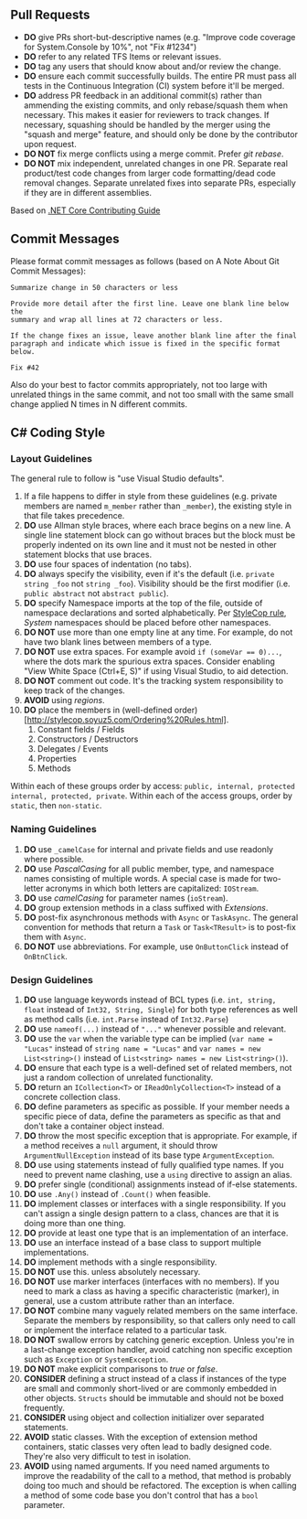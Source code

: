 ## Pull Requests

- **DO** give PRs short-but-descriptive names (e.g. "Improve code coverage for System.Console by 10%", not "Fix #1234")
- **DO** refer to any related TFS Items or relevant issues.
- **DO** tag any users that should know about and/or review the change.
- **DO** ensure each commit successfully builds. The entire PR must pass all tests in the Continuous Integration (CI) system before it'll be merged.
- **DO** address PR feedback in an additional commit(s) rather than ammending the existing commits, and only rebase/squash them when necessary. This makes it easier for reviewers to track changes. If necessary, squashing should be handled by the merger using the "squash and merge" feature, and should only be done by the contributor upon request.
- **DO NOT** fix merge conflicts using a merge commit. Prefer *git rebase*.
- **DO NOT** mix independent, unrelated changes in one PR. Separate real product/test code changes from larger code formatting/dead code removal changes. Separate unrelated fixes into separate PRs, especially if they are in different assemblies.

Based on [.NET Core Contributing Guide](https://github.com/dotnet/corefx/blob/master/Documentation/project-docs/contributing.md)

## Commit Messages

Please format commit messages as follows (based on A Note About Git Commit Messages):

```
Summarize change in 50 characters or less

Provide more detail after the first line. Leave one blank line below the
summary and wrap all lines at 72 characters or less.

If the change fixes an issue, leave another blank line after the final
paragraph and indicate which issue is fixed in the specific format
below.

Fix #42
```

Also do your best to factor commits appropriately, not too large with unrelated things in the same commit, and not too small with the same small change applied N times in N different commits.

## C# Coding Style

### Layout Guidelines

The general rule to follow is "use Visual Studio defaults".
1. If a file happens to differ in style from these guidelines (e.g. private members are named `m_member` rather than `_member`), the existing style in that file takes precedence.
1. **DO** use Allman style braces, where each brace begins on a new line. A single line statement block can go without braces but the block must be properly indented on its own line and it must not be nested in other statement blocks that use braces.
1. **DO** use four spaces of indentation (no tabs).
1. **DO** always specify the visibility, even if it's the default (i.e. `private string _foo` not `string _foo`). Visibility should be the first modifier (i.e. `public abstract` not `abstract public`).
1. **DO** specify Namespace imports at the top of the file, outside of namespace declarations and sorted alphabetically. Per [StyleCop rule](http://stylecop.soyuz5.com/SA1210.html), *System* namespaces should be placed before other namespaces.
1. **DO NOT** use more than one empty line at any time. For example, do not have two blank lines between members of a type.
1. **DO NOT** use extra spaces. For example avoid `if (someVar == 0)...`, where the dots mark the spurious extra spaces. Consider enabling "View White Space (Ctrl+E, S)" if using Visual Studio, to aid detection.
1. **DO NOT** comment out code. It's the tracking system responsibility to keep track of the changes.
1. **AVOID** using *regions*.
1. **DO** place the members in (well-defined order)[http://stylecop.soyuz5.com/Ordering%20Rules.html]. 
   1. Constant fields / Fields
   1. Constructors / Destructors
   1. Delegates / Events
   1. Properties
   1. Methods

Within each of these groups order by access: `public, internal, protected internal, protected, private`. Within each of the    access groups, order by `static`, then `non-static`.

### Naming Guidelines

1. **DO** use `_camelCase` for internal and private fields and use readonly where possible. 
1. **DO** use *PascalCasing* for all public member, type, and namespace names consisting of multiple words. A special case is made for two-letter acronyms in which both letters are capitalized: `IOStream`.
1. **DO** use *camelCasing* for parameter names (`ioStream`).
1. **DO** group extension methods in a class suffixed with *Extensions*.
1. **DO** post-fix asynchronous methods with `Async` or `TaskAsync`. The general convention for methods that return a `Task` or `Task<TResult>` is to post-fix them with `Async`.
1. **DO NOT** use abbreviations. For example, use `OnButtonClick` instead of `OnBtnClick`.

### Design Guidelines

1. **DO** use language keywords instead of BCL types (i.e. `int, string, float` instead of `Int32, String, Single`) for both type references as well as method calls (i.e. `int.Parse` instead of `Int32.Parse`)
1. **DO** use `nameof(...)` instead of `"..."` whenever possible and relevant.
1. **DO** use the `var` when the variable type can be implied (`var name = "Lucas"` instead of `string name = "Lucas"` and `var names = new List<string>()` instead of `List<string> names = new List<string>()`).
1. **DO** ensure that each type is a well-defined set of related members, not just a random collection of unrelated functionality.
1. **DO** return an `ICollection<T>` or `IReadOnlyCollection<T>` instead of a concrete collection class.
1. **DO** define parameters as specific as possible. If your member needs a specific piece of data, define the parameters as specific as that and don't take a container object instead.
1. **DO** throw the most specific exception that is appropriate. For example, if a method receives a `null` argument, it should throw `ArgumentNullException` instead of its base type `ArgumentException`.
1. **DO** use using statements instead of fully qualified type names. If you need to prevent name clashing, use a `using` directive to assign an alias.
1. **DO** prefer single (conditional) assignments instead of if-else statements.
1. **DO** use `.Any()` instead of `.Count()` when feasible.
1. **DO** implement classes or interfaces with a single responsibility. If you can't assign a single design pattern to a class, chances are that it is doing more than one thing.
1. **DO** provide at least one type that is an implementation of an interface.
1. **DO** use an interface instead of a base class to support multiple implementations. 
1. **DO** implement methods with a single responsibility.
1. **DO NOT** use this. unless absolutely necessary.
1. **DO NOT** use marker interfaces (interfaces with no members). If you need to mark a class as having a specific characteristic (marker), in general, use a custom attribute rather than an interface.
1. **DO NOT** combine many vaguely related members on the same interface. Separate the members by responsibility, so that callers only need to call or implement the interface related to a particular task.
1. **DO NOT** swallow errors by catching generic exception. Unless you're in a last-change exception handler, avoid catching non specific exception such as `Exception` or `SystemException`.
1. **DO NOT** make explicit comparisons to *true* or *false*.
1. **CONSIDER** defining a struct instead of a class if instances of the type are small and commonly short-lived or are commonly embedded in other objects. `Structs` should be immutable and should not be boxed frequently.
1. **CONSIDER** using object and collection initializer over separated statements.
1. **AVOID** static classes. With the exception of extension method containers, static classes very often lead to badly designed code. They're also very difficult to test in isolation.
1. **AVOID** using named arguments. If you need named arguments to improve the readability of the call to a method, that method is probably doing too much and should be refactored. The exception is when calling a method of some code base you don't control that has a `bool` parameter.
